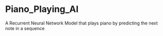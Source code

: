 # Piano_Playing_AI
A Recurrent Neural Network Model that plays piano by predicting the next note in a sequence
